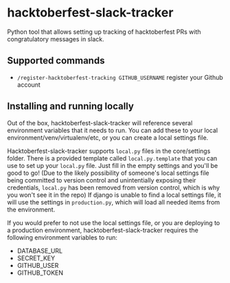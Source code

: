 # hacktoberfest-slack-tracker #

Python tool that allows setting up tracking of hacktoberfest PRs with congratulatory messages in slack.


## Supported commands ##
- `/register-hacktoberfest-tracking GITHUB_USERNAME`  register your Github account


## Installing and running locally ##
Out of the box, hacktoberfest-slack-tracker will reference several environment variables that it needs to run. You can add these to your local environment/venv/virtualenv/etc, or you can create a local settings file.

Hacktoberfest-slack-tracker supports `local.py` files in the core/settings folder. There is a provided template called `local.py.template` that you can use to set up your `local.py` file. Just fill in the empty settings and you'll be good to go! (Due to the likely possibility of someone's local settings file being committed to version control and unintentially exposing their credentials, `local.py` has been removed from version control, which is why you won't see it in the repo)
If django is unable to find a local settings file, it will use the settings in `production.py`, which will load all needed items from the environment.

If you would prefer to not use the local settings file, or you are deploying to a production environment, hacktoberfest-slack-tracker requires the following environment variables to run:
- DATABASE_URL
- SECRET_KEY
- GITHUB_USER
- GITHUB_TOKEN